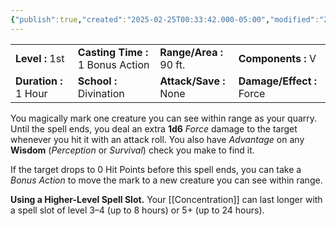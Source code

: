 ```yaml
---
{"publish":true,"created":"2025-02-25T00:33:42.000-05:00","modified":"2025-02-25T00:33:42.147-05:00","cssclasses":""}
---
```



|                       |                                   |                         |                           |
| :-------------------- | :-------------------------------- | :---------------------- | :------------------------ |
| **Level :** 1st       | **Casting Time :** 1 Bonus Action | **Range/Area :** 90 ft. | **Components :** V        |
| **Duration :** 1 Hour | **School :** Divination           | **Attack/Save :** None  | **Damage/Effect :** Force |


You magically mark one creature you can see within range as your quarry. Until the spell ends, you deal an extra **1d6** *Force* damage to the target whenever you hit it with an attack roll. You also have *Advantage* on any **Wisdom** (*Perception* or *Survival*) check you make to find it.

If the target drops to 0 Hit Points before this spell ends, you can take a *Bonus Action* to move the mark to a new creature you can see within range.

**Using a Higher-Level Spell Slot.** Your [[Concentration]] can last longer with a spell slot of level 3–4 (up to 8 hours) or 5+ (up to 24 hours).